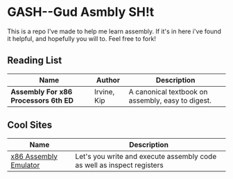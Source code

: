 # GASH--Gud Asmbly SH!t
This is a repo I've made to help me learn assembly. If it's in here i've found it helpful, and hopefully you will to. Feel free to fork!

## Reading List
Name | Author | Description
---- | ----   | ----	
**Assembly For x86 Processors 6th ED** | Irvine, Kip | A canonical textbook on assembly, easy to digest.

## Cool Sites
Name | Description
---- | ----
[x86 Assembly Emulator](http://carlosrafaelgn.com.br/asm86/) | Let's you write and execute assembly code as well as inspect registers
